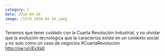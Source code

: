 ```yaml
--- 
category: C 
date: 2018-04-16 
image: /1570_2018-04-16.jpeg 
--- 
```


Tenemos que tener cuidado con la Cuarta Revolución Industrial, y no olvidar que la evolución tecnológica que la caracteriza existe en un contexto social y no solo como un caso de negocios #CuartaRevolucion http://ow.ly/i/ExXa0